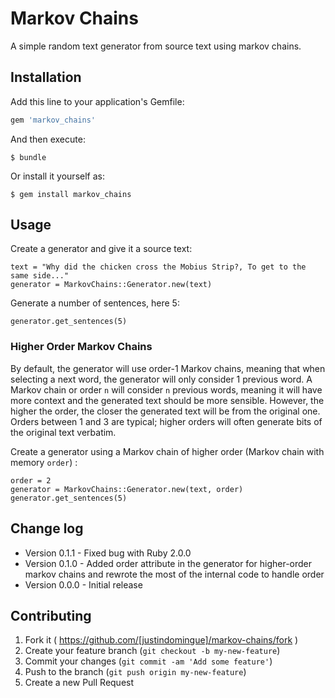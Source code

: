 # Markov Chains

A simple random text generator from source text using markov chains.

## Installation

Add this line to your application's Gemfile:

```ruby
gem 'markov_chains'
```

And then execute:

    $ bundle

Or install it yourself as:

    $ gem install markov_chains

## Usage

Create a generator and give it a source text:

    text = "Why did the chicken cross the Mobius Strip?, To get to the same side..."
    generator = MarkovChains::Generator.new(text)

Generate a number of sentences, here 5:

    generator.get_sentences(5)

### Higher Order Markov Chains

By default, the generator will use order-1 Markov chains, meaning that when selecting a next word, the generator will only consider 1 previous word. A Markov chain or order `n` will consider `n` previous words, meaning it will have more context and the generated text should be more sensible. However, the higher the order, the closer the generated text will be from the original one. Orders between 1 and 3 are typical; higher orders will often generate bits of the original text verbatim.

Create a generator using a Markov chain of higher order (Markov chain with memory `order`) :
    
    order = 2
    generator = MarkovChains::Generator.new(text, order)
    generator.get_sentences(5)

## Change log

* Version 0.1.1 - Fixed bug with Ruby 2.0.0
* Version 0.1.0 - Added order attribute in the generator for higher-order markov chains and rewrote the most of the internal code to handle order
* Version 0.0.0 - Initial release

## Contributing

1. Fork it ( https://github.com/[justindomingue]/markov-chains/fork )
2. Create your feature branch (`git checkout -b my-new-feature`)
3. Commit your changes (`git commit -am 'Add some feature'`)
4. Push to the branch (`git push origin my-new-feature`)
5. Create a new Pull Request
